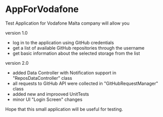 # AppForVodafone
Test Application for Vodafone Malta company will allow you

version 1.0

- log in to the application using GitHub credentials
- get a list of available GitHub repositories through the username
- get basic information about the selected storage from the list



version 2.0

- added Data Controller with Notification support in "ReposDataController" class
- all requests to GitHub API were collected in "GitHubRequestManager" class
- added new and improoved UnitTests
- minor UI "Login Screen" changes

Hope that this small application will be useful for testing.
